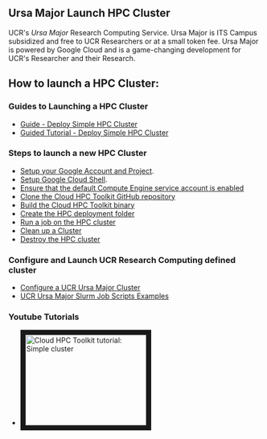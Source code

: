 ## Ursa Major Launch HPC Cluster ##
UCR's *Ursa Major* Research Computing Service. Ursa Major is ITS Campus subsidized and free to UCR Researchers or at a small token fee. Ursa Major is powered by Google Cloud and is a game-changing development for UCR's Researcher and their Research. 

## How to launch a HPC Cluster: ##
### Guides to Launching a HPC Cluster ###
* [Guide - Deploy Simple HPC Cluster](https://cloud.google.com/hpc-toolkit/docs/quickstarts/slurm-cluster)
* [Guided Tutorial - Deploy Simple HPC Cluster](https://console.cloud.google.com/getting-started?walkthrough_tutorial_id=hpc-toolkit--quickstart-slurm&_ga=2.169049377.1833808471.1666838985-628450353.1665092706&_gac=1.90681832.1664822270.Cj0KCQjwkOqZBhDNARIsAACsbfK4VuZqwQvGYUhS16RTB3O7djxpOTWmNXfNvD83-ddlNnFVzszYp20aAuLPEALw_wcB)  
### Steps to launch a new HPC Cluster ###
* [Setup your Google Account and Project](https://console.cloud.google.com/).
* [Setup Google Cloud Shell](https://cloud.google.com/hpc-toolkit/docs/quickstarts/slurm-cluster#launch).
* [Ensure that the default Compute Engine service account is enabled](https://cloud.google.com/hpc-toolkit/docs/quickstarts/slurm-cluster#ensure_that_the_default_service_account_is_enabled)
* [Clone the Cloud HPC Toolkit GitHub repository](https://cloud.google.com/hpc-toolkit/docs/quickstarts/slurm-cluster#clone_the_github_repository)
* [Build the Cloud HPC Toolkit binary](https://cloud.google.com/hpc-toolkit/docs/quickstarts/slurm-cluster#build_the_binary)
* [Create the HPC deployment folder](https://cloud.google.com/hpc-toolkit/docs/quickstarts/slurm-cluster#create_the_hpc_deployment_folder)
* [Run a job on the HPC cluster](https://cloud.google.com/hpc-toolkit/docs/quickstarts/slurm-cluster#run_a_job_on_the_hpc_cluster)
* [Clean up a Cluster](https://cloud.google.com/hpc-toolkit/docs/quickstarts/slurm-cluster#clean-up)
* [Destroy the HPC cluster](https://cloud.google.com/hpc-toolkit/docs/quickstarts/slurm-cluster#destroy_the_hpc_cluster)

### Configure and Launch UCR Research Computing defined cluster ###
* [Configure a UCR Ursa Major Cluster](https://github.com/UCR-Research-Computing/UCR-Ursa-Major-Cluster-Blueprints) 
* [UCR Ursa Major Slurm Job Scripts Examples](https://github.com/UCR-Research-Computing/UCR-Ursa-Major-Slurm-Job-Scripts)  

### Youtube Tutorials ###
* <a href="http://www.youtube.com/watch?feature=player_embedded&v=acRzY4mnkAc
" target="_blank"><img src="http://img.youtube.com/vi/acRzY4mnkAc/0.jpg" 
alt="Cloud HPC Toolkit tutorial: Simple cluster" width="240" height="180" border="10" /></a>